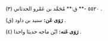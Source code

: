٥٥٢٠ -** ق:** مُحَمَّد بن عَمْرو الحدثاني (٣) .

**رَوَى عَن:** سنيد بن داود (ق) .

**رَوَى عَنه:** ابْن ماجه حديثا واحدا (٤) .